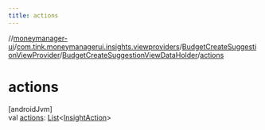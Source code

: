 ```yaml
---
title: actions
---
```

//[moneymanager-ui](../../../../index.html)/[com.tink.moneymanagerui.insights.viewproviders](../../index.html)/[BudgetCreateSuggestionViewProvider](../index.html)/[BudgetCreateSuggestionViewDataHolder](index.html)/[actions](actions.html)



# actions



[androidJvm]\
val [actions](actions.html): [List](https://kotlinlang.org/api/latest/jvm/stdlib/kotlin.collections/-list/index.html)&lt;[InsightAction](../../../com.tink.model.insights/-insight-action/index.html)&gt;




